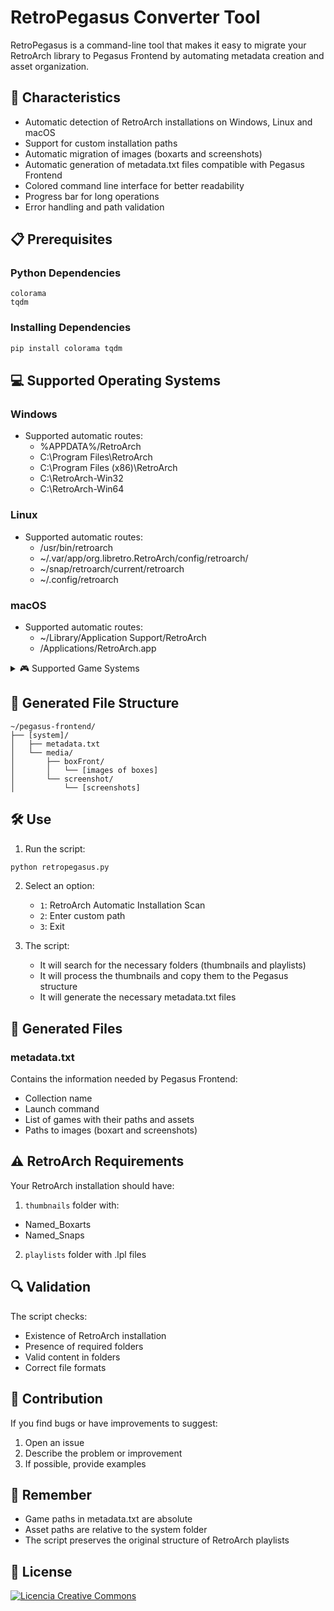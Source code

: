 # RetroPegasus Converter Tool

RetroPegasus is a command-line tool that makes it easy to migrate your RetroArch library to Pegasus Frontend by automating metadata creation and asset organization.

## 🚀 Characteristics

- Automatic detection of RetroArch installations on Windows, Linux and macOS
- Support for custom installation paths
- Automatic migration of images (boxarts and screenshots)
- Automatic generation of metadata.txt files compatible with Pegasus Frontend
- Colored command line interface for better readability
- Progress bar for long operations
- Error handling and path validation

## 📋 Prerequisites

### Python Dependencies
```
colorama
tqdm
```

### Installing Dependencies
```bash
pip install colorama tqdm
```

## 💻 Supported Operating Systems

### Windows
- Supported automatic routes:
  - %APPDATA%/RetroArch
  - C:\Program Files\RetroArch
  - C:\Program Files (x86)\RetroArch
  - C:\\RetroArch-Win32
  - C:\\RetroArch-Win64

### Linux
- Supported automatic routes:
  - /usr/bin/retroarch
  - ~/.var/app/org.libretro.RetroArch/config/retroarch/
  - ~/snap/retroarch/current/retroarch
  - ~/.config/retroarch

### macOS
- Supported automatic routes:
  - ~/Library/Application Support/RetroArch
  - /Applications/RetroArch.app

<details>
  <summary>🎮 Supported Game Systems</summary>

  - Amstrad - CPC = amstradcpc
  - Amstrad - GX4000 = gx4000
  - Arduboy Inc - Arduboy = arduboy
  - Atari - 2600 = atari2600
  - Atari - 5200 = atari5200
  - Atari - 7800 = atari7800
  - Atari - 8-bit = atari8bit
  - Atari - Jaguar = atarijaguar
  - Atari - Lynx = atarilynx
  - Atari - ST = atarist
  - Atomiswave = atomiswave
  - Bandai - WonderSwan = wonderswan
  - Bandai - WonderSwan Color = wonderswancolor
  - Cannonball = cannonball
  - Casio - Loopy = loopy
  - Casio - PV-1000 = pv1000
  - Cave Story = cavestory
  - ChaiLove = chailove
  - Coleco - ColecoVision = colecovision
  - Commodore - 64 = c64
  - Commodore - Amiga = amiga
  - Commodore - CD32 = amigacd32
  - Commodore - CDTV = amigacdtv
  - Commodore - PET = pet
  - Commodore - Plus-4 = plus
  - Commodore - VIC-20 = vic20
  - DOOM = doom
  - DOS = dos
  - Dinothawr = dinothawr
  - Emerson - Arcadia 2001 = arcadia2001
  - Entex - Adventure Vision = entex
  - Epoch - Super Cassette Vision = scv
  - FBNeo - Arcade Games = fbneo
  - Fairchild - Channel F = channelf
  - Flashback = flashback
  - Funtech - Super Acan = superarcan
  - GCE - Vectrex = vectrex
  - GamePark - GP32 = gp32
  - Handheld Electronic Game = heg
  - Hartung - Game Master = gamemaster
  - Jump 'n Bump = jumpnbump
  - LeapFrog - Leapster Learning Game System = leapfrog
  - LowRes NX = lowresnx
  - Lutro = lutro
  - MAME = mame
  - Magnavox - Odyssey2 = odyssey2
  - Mattel - Intellivision = intellivision
  - Microsoft - MSX = msx
  - Microsoft - MSX2 = msx2
  - Microsoft - Xbox = xbox
  - Microsoft - Xbox 360 = xbox360
  - MrBoom = mrboom
  - NEC - PC Engine - TurboGrafx 16 = tg16
  - NEC - PC Engine CD - TurboGrafx-CD = tgcd
  - NEC - PC Engine SuperGrafx = supergrafx
  - NEC - PC-8001 - PC-8801 = pc8001
  - NEC - PC-98 = necpc98
  - NEC - PC-FX = nepcfx
  - Nintendo - Family Computer Disk System = ndisk
  - Nintendo - Game Boy = gb
  - Nintendo - Game Boy Advance = gba
  - Nintendo - Game Boy Color = gbc
  - Nintendo - GameCube = gamecube
  - Nintendo - Nintendo 3DS = 3ds
  - Nintendo - Nintendo 64 = n64
  - Nintendo - Nintendo 64DD = n64dd
  - Nintendo - Nintendo DS = nds
  - Nintendo - Nintendo DSi = ndsi
  - Nintendo - Nintendo Entertainment System = nes
  - Nintendo - Pokemon Mini = nmini
  - Nintendo - Satellaview = satellaview
  - Nintendo - Sufami Turbo = sufami
  - Nintendo - Super Nintendo Entertainment System = snes
  - Nintendo - Virtual Boy = virtualboy
  - Nintendo - Wii = wii
  - Nintendo - Wii U = wiiu
  - Philips - CD-i = cdimono1
  - Philips - Videopac+ = videopac
  - Quake = quake
  - Quake II = quakeii
  - Quake III = quakeiii
  - RCA - Studio II = studioii
  - RPG Maker = rpgmaker
  - Rick Dangerous = rick
  - SNK - Neo Geo = ngp
  - SNK - Neo Geo CD = ngcd
  - SNK - Neo Geo Pocket = ngp
  - SNK - Neo Geo Pocket Color = ngpc
  - ScummVM = scummvm
  - Sega - 32X = 32x
  - Sega - Dreamcast = dreamcast
  - Sega - Game Gear = gamegear
  - Sega - Master System - Mark III = mastersystem
  - Sega - Mega Drive - Genesis = megadrive
  - Sega - Mega-CD - Sega CD = segacd
  - Sega - Naomi = naomi
  - Sega - Naomi 2 = naomi2
  - Sega - PICO = segapico
  - Sega - SG-1000 = sg1000
  - Sega - Saturn = saturn
  - Sharp - X1 = sharpx1
  - Sharp - X68000 = x68000
  - Sinclair - ZX 81 = sinclair
  - Sinclair - ZX Spectrum = spectrum
  - Sony - PlayStation = psx
  - Sony - PlayStation 2 = ps2
  - Sony - PlayStation 3 = ps3
  - Sony - PlayStation 4 = ps4
  - Sony - PlayStation Portable = psp
  - Sony - PlayStation Vita = vita
  - Spectravideo - SVI-318 - SVI-328 = spectravideo
  - TIC-80 = tic80
  - The 3DO Company - 3DO = 3do
  - Thomson - MOTO = thomson
  - Tiger - Game.com = gamecom
  - Tomb Raider = tombraider
  - VTech - CreatiVision = creatiVision
  - VTech - V.Smile = vsmile
  - Vircon32 = vircon32
  - WASM-4 = wasm4
  - Watara - Supervision = watara
  - Wolfenstein 3D = wolfenstein
  
</details>

## 📁 Generated File Structure

```
~/pegasus-frontend/
├── [system]/
│   ├── metadata.txt
│   └── media/
│       ├── boxFront/
│       │   └── [images of boxes]
│       └── screenshot/
│           └── [screenshots]
```

## 🛠️ Use

1. Run the script:
```bash
python retropegasus.py
```

2. Select an option:
   - `1`: RetroArch Automatic Installation Scan
   - `2`: Enter custom path
   - `3`: Exit

3. The script:
   - It will search for the necessary folders (thumbnails and playlists)
   - It will process the thumbnails and copy them to the Pegasus structure
   - It will generate the necessary metadata.txt files

## 📄 Generated Files

### metadata.txt
Contains the information needed by Pegasus Frontend:
- Collection name
- Launch command
- List of games with their paths and assets
- Paths to images (boxart and screenshots)

## ⚠️ RetroArch Requirements
Your RetroArch installation should have:
1. `thumbnails` folder with:
- Named_Boxarts
- Named_Snaps
2. `playlists` folder with .lpl files

## 🔍 Validation

The script checks:
- Existence of RetroArch installation
- Presence of required folders
- Valid content in folders
- Correct file formats

## 🤝 Contribution

If you find bugs or have improvements to suggest:
1. Open an issue
2. Describe the problem or improvement
3. If possible, provide examples

## 📝 Remember

- Game paths in metadata.txt are absolute
- Asset paths are relative to the system folder
- The script preserves the original structure of RetroArch playlists

## 📜 License

<a rel="license" href="http://creativecommons.org/licenses/by-nc-sa/4.0/"><img alt="Licencia Creative Commons" style="border-width:0" src="https://i.creativecommons.org/l/by-nc-sa/4.0/88x31.png" /></a><br /><a rel="license" href="http://creativecommons.org/licenses/by-nc-sa/4.0/"></a>
